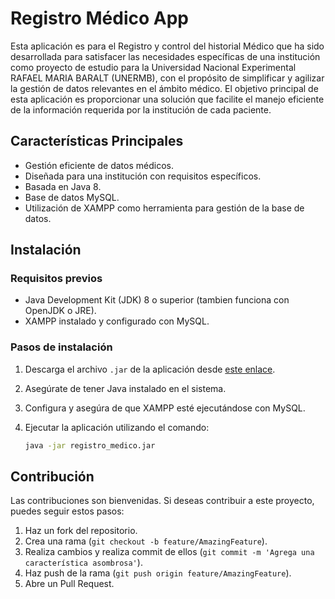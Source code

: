 # Registro Médico App

Esta aplicación es para el Registro y control del historial Médico que ha sido desarrollada para satisfacer las necesidades específicas de una institución como proyecto de estudio para la Universidad Nacional Experimental RAFAEL MARIA BARALT (UNERMB), con el propósito de simplificar y agilizar la gestión de datos relevantes en el ámbito médico. El objetivo principal de esta aplicación es proporcionar una solución que facilite el manejo eficiente de la información requerida por la institución de cada paciente.

## Características Principales

- Gestión eficiente de datos médicos.
- Diseñada para una institución con requisitos específicos.
- Basada en Java 8.
- Base de datos MySQL.
- Utilización de XAMPP como herramienta para gestión de la base de datos.

## Instalación

### Requisitos previos

- Java Development Kit (JDK) 8 o superior (tambien funciona con OpenJDK o JRE).
- XAMPP instalado y configurado con MySQL.

### Pasos de instalación

1. Descarga el archivo `.jar` de la aplicación desde [este enlace](https://mega.nz/file/F58lAbDY#R50KAPwxvzP_Bm8vS50Keo6RMh1wJenwPfsLhWCfRD0).
2. Asegúrate de tener Java instalado en el sistema.
3. Configura y asegúra de que XAMPP esté ejecutándose con MySQL.
4. Ejecutar la aplicación utilizando el comando:
   
   ```bash
   java -jar registro_medico.jar
   ```

## Contribución

Las contribuciones son bienvenidas. Si deseas contribuir a este proyecto, puedes seguir estos pasos:

1. Haz un fork del repositorio.
2. Crea una rama (`git checkout -b feature/AmazingFeature`).
3. Realiza cambios y realiza commit de ellos (`git commit -m 'Agrega una característica asombrosa'`).
4. Haz push de la rama (`git push origin feature/AmazingFeature`).
5. Abre un Pull Request.
